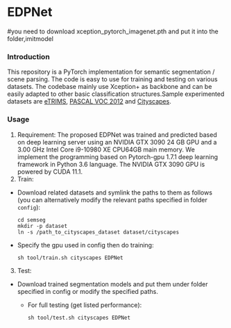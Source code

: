 # EDPNet
#you need to download xception_pytorch_imagenet.pth and put it into the folder,imitmodel

### Introduction

This repository is a PyTorch implementation for semantic segmentation / scene parsing. The code is easy to use for training and testing on various datasets. The codebase mainly use Xception+ as backbone and can be easily adapted to other basic classification structures.Sample experimented datasets are [eTRIMS](http://www.ipb.uni-bonn.de/projects/etrims_db/), [PASCAL VOC 2012](http://host.robots.ox.ac.uk:8080/leaderboard/displaylb.php?challengeid=11&compid=6) and [Cityscapes](https://www.cityscapes-dataset.com).

### Usage
1. Requirement:
The proposed EDPNet was trained and predicted based on deep learning server using an NVIDIA GTX 3090 24 GB GPU and a 3.00 GHz Intel Core i9-10980 XE CPU64GB main memory. We implement the programming based on Pytorch-gpu 1.7.1 deep learning framework in Python 3.6 language. The NVIDIA GTX 3090 GPU is powered by CUDA 11.1.
2. Train:
  - Download related datasets and symlink the paths to them as follows (you can alternatively modify the relevant paths specified in folder `config`):  
     ```
     cd semseg
     mkdir -p dataset
     ln -s /path_to_cityscapes_dataset dataset/cityscapes
     ```
   - Specify the gpu used in config then do training:

     ```shell
     sh tool/train.sh cityscapes EDPNet
     ```
3. Test:
 - Download trained segmentation models and put them under folder specified in config or modify the specified paths.

   - For full testing (get listed performance):

     ```shell
     sh tool/test.sh cityscapes EDPNet
     ```
